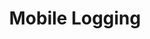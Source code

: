 ---
title: "Mobile Logging"
url: /refguide/mobile/distributing-mobile-apps/mobile-logging/
parent: /refguide/mobile/distributing-mobile-apps/
weight: 50
description: "This guide will help set up logging and error reporting for your apps."
tags: ["error", "logging"]
---